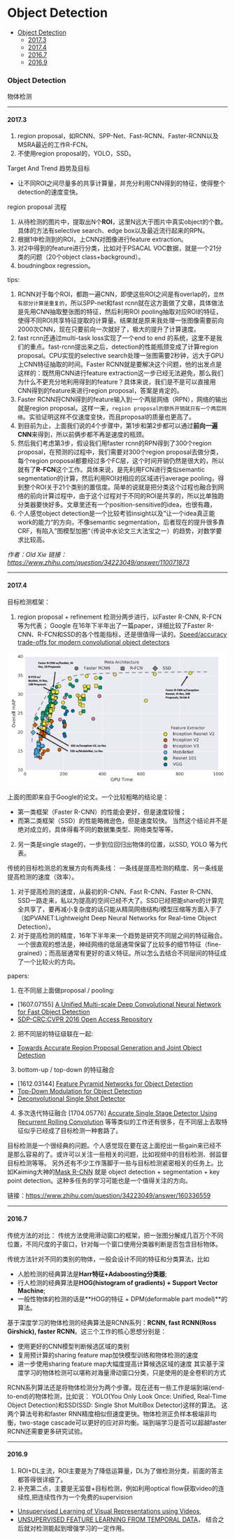 # Object Detection

- [Object Detection](#object-detection)
  - [2017.3](#2017.3)
  - [2017.4](#2017.4)
  - [2016.7](#2016.7)
  - [2016.9](#2016.9)

### Object Detection
物体检测

---------
#### 2017.3
1. region proposal，如RCNN、SPP-Net、Fast-RCNN、Faster-RCNN以及MSRA最近的工作R-FCN。
2. 不使用region proposal的，YOLO，SSD。

Target And Trend 趋势及目标
* 让不同ROI之间尽量多的共享计算量，并充分利用CNN得到的特征，使得整个detection的速度变快。

region proposal 流程
1. 从待检测的图片中，提取出N个**ROI**，这里N远大于图片中真实object的个数。具体的方法有selective search、edge box以及最近流行起来的RPN。
2. 根据1中检测到的ROI，上CNN对图像进行feature extraction。
3. 对2中得到的feature进行分类，比如对于PSACAL VOC数据，就是一个21分类的问题（20个object class+background）。
4. boudningbox regression。

tips:
1. RCNN对于每个ROI，都跑一遍CNN，即使这些ROI之间是有overlap的，`显然有部分计算是重复的`，所以SPP-net和fast rcnn就在这方面做了文章，具体做法是先用CNN抽取整张图的特征，然后利用ROI pooling抽取对应ROI的特征，使得不同ROI共享特征提取的计算量。结果就是原来我处理一张图像需要前向2000次CNN，现在只要前向一次就好了，极大的提升了计算速度。
2. fast rcnn还通过multi-task loss实现了一个end to end 的系统，这里不是我们的重点。fast-rcnn提出来之后，detection的性能瓶颈变成了计算region proposal。CPU实现的selective search处理一张图需要2秒钟，远大于GPU上CNN特征抽取的时间。Faster RCNN就是要解决这个问题，他的出发点是这样的：既然用CNN进行feature extraction这一步已经无法避免，那么我们为什么不更充分地利用得到的feature？具体来说，我们是不是可以直接用CNN得到的feature来进行region proposal，答案是肯定的。
3. Faster RCNN将CNN得到的feature输入到一个两层网络（RPN），网络的输出就是region proposal。这样一来，`region proposal的额外开销就只有一个两层网络`。实验证明这样不仅速度变快，而且proposal的质量也更高了。
4. 到目前为止，上面我们说的4个步骤中，第1步和第2步都可以通过**前向一遍CNN**来得到，所以前俩步都不再是速度的瓶颈。
5. 然后我们考虑第3步，假设我们用faster rcnn的RPN得到了300个region proposal，在预测的过程中，我们需要对300个region proposal去做分类，每个region proposal都要经过多个FC层，这个时间开销仍然是很大的，所以就有了**R-FCN**这个工作。具体来说，是先利用FCN进行类似semantic segmentation的计算，然后利用ROI对相应的区域进行average pooling，得到整个ROI关于21个类别的置信度。简单的说就是把分类这个过程也融合到网络的前向计算过程中，由于这个过程对于不同的ROI是共享的，所以比单独跑分类器要快好多。文章里还有一个position-sensitive的idea，也很有趣，
6. 个人感觉object detection是一个比较考验insight以及”让一个idea真正能work的能力“的方向，不像semantic segmentation，后者现在的提升很多靠CRF，有陷入”图模型加圈“（传说中水论文三大法宝之一）的趋势，对数学要求比较高。

*作者：Old Xie  链接：https://www.zhihu.com/question/34223049/answer/110071873*

-------

#### 2017.4
目标检测框架：
1. region proposal + refinement
检测分两步进行，以Faster R-CNN, R-FCN 等为代表；
Google 在16年下半年出了一篇paper，详细比较了Faster R-CNN、R-FCN和SSD的各个性能指标，还是很值得一读的。[Speed/accuracy trade-offs for modern convolutional object detectors](https://arxiv.org/abs/1611.10012)

![Google paper](./image/1.png)

上面的图即来自于Google的论文。一个比较粗略的结论是：
* 第一类框架（Faster R-CNN）的性能会更好，但是速度较慢；
* 而第二类框架（SSD）的性能略微逊色，但是速度较快。
当然这个结论并不是绝对成立的，具体得看不同的数据集类型、网络类型等等。

2. 另一类是single stage的，一步到位回归出物体的位置，以SSD, YOLO 等为代表。

传统的目标检测总的发展方向有两条线：
一条线是提高检测的精度、另一条线是提高检测的速度（效率）。
1. 对于提高检测的速度，从最初的R-CNN、Fast R-CNN、Faster R-CNN、SSD一路走来，私以为提高的空间已经不大了。SSD已经把能share的计算完全共享了，要再减小复杂度的话只能从精简网络结构/模型压缩等方面入手了（如PVANET:Lightweight Deep Neural Networks for Real-time Object Detection）。
2. 对于提高检测的精度，16年下半年来一个趋势是研究不同层之间的特征融合。一个很直观的想法是，神经网络的低层通常保留了比较多的细节特征（fine-grained）；而高层通常有更好的语义特征。所以怎么去结合不同层间的特征成了一个比较火的方向。

papers:
1. 在不同层上面做proposal / pooling:
  - [1607.07155] [A Unified Multi-scale Deep Convolutional Neural Network for Fast Object Detection](https://arxiv.org/abs/1607.07155)
  - [SDP-CRC:CVPR 2016 Open Access Repository](https://www.cv-foundation.org/openaccess/content_cvpr_2016/html/Yang_Exploit_All_the_CVPR_2016_paper.html)
2. 把不同层的特征级联在一起:
  - [Towards Accurate Region Proposal Generation and Joint Object Detection](https://arxiv.org/abs/1604.00600)
3. bottom-up / top-down 的特征融合
  - [1612.03144] [Feature Pyramid Networks for Object Detection](https://arxiv.org/abs/1612.03144)
  - [Top-Down Modulation for Object Detection](https://arxiv.org/abs/1612.06851)
  - [Deconvolutional Single Shot Detector](https://arxiv.org/abs/1701.06659)
4. 多次迭代特征融合
[1704.05776] [Accurate Single Stage Detector Using Recurrent Rolling Convolution](https://arxiv.org/abs/1704.05776)
等等类似的工作还有很多，在不同层上去取特征似乎已经成了目标检测一种套路了。


目标检测是一个很经典的问题。个人感觉现在要在这上面挖出一些gain来已经不是那么容易的了。或许可以关注一些相关的问题，比如视频中的目标检测、弱监督目标检测等等。
另外还有不少工作落脚于一些与目标检测紧密相关的任务上。比如Kaiming大神的[Mask R-CNN](https://arxiv.org/abs/1703.06870) 就是 object detection + segmentation + key point detection。这种多任务的学习可能也是一个值得关注的方向。

链接：https://www.zhihu.com/question/34223049/answer/160336559

------------------
#### 2016.7
传统方法的对比：
传统方法使用滑动窗口的框架，把一张图分解成几百万个不同位置，不同尺度的子窗口，针对每一个窗口使用分类器判断是否包含目标物体。

传统方法针对不同的类别的物体，一般会设计不同的特征和分类算法，比如
- 人脸检测的经典算法是**Harr特征+Adaboosting分类器**;
- 行人检测的经典算法是**HOG(histogram of gradients) + Support Vector Machine**;
- 一般性物体的检测的话是**HOG的特征 + DPM(deformable part model)**的算法。

基于深度学习的物体检测的经典算法是RCNN系列：**RCNN, fast RCNN(Ross Girshick), faster RCNN**。这三个工作的核心思想分别是：
* 使用更好的CNN模型判断候选区域的类别
* 复用预计算的sharing feature map加快模型训练和物体检测的速度
* 进一步使用sharing feature map大幅度提高计算候选区域的速度
其实基于深度学习的物体检测可以堪称对海量滑动窗口分类，只是使用的是全卷积的方式

RCNN系列算法还是将物体检测分为两个步骤。现在还有一些工作是端到端(end-to-end)的物体检测，比如说：
YOLO(You Only Look Once: Unified, Real-Time Object Detection)和SSD(SSD: Single Shot MultiBox Detector)这样的算法。
这两个算法号称和faster RNN精度相似但速度更快。物体检测正负样本极端非均衡，two-stage cascade可以更好的应对非均衡。端到端学习是否可以超越faster RCNN还需要更多研究试验。

------------

#### 2016.9
1. ROI+DL主流，ROI主要是为了降低运算量，DL为了做检测分类，前面的答主都答得很详细了。
2. 补充第二点，主要是无监督+目标检测，例如利用optical flow获取video的连续性,把连续性作为一个免费的supervision
* [Unsupervised Learning of Visual Representations using Videos](http://arxiv.org/abs/1505.00687),
* [UNSUPERVISED FEATURE LEARNING FROM TEMPORAL DATA](http://arxiv.org/pdf/1504.02518v2.pdf)，
结合之后就对检测能起到增强学习的一定作用。
